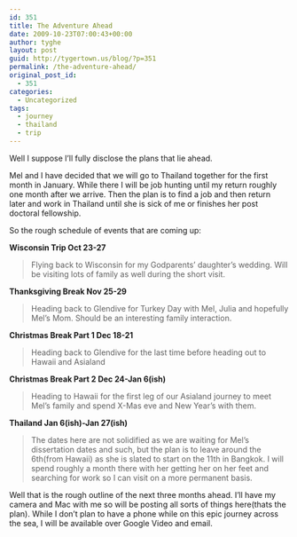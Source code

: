 ```yaml
---
id: 351
title: The Adventure Ahead
date: 2009-10-23T07:00:43+00:00
author: tyghe
layout: post
guid: http://tygertown.us/blog/?p=351
permalink: /the-adventure-ahead/
original_post_id:
  - 351
categories:
  - Uncategorized
tags:
  - journey
  - thailand
  - trip
---
```

Well I suppose I&#8217;ll fully disclose the plans that lie ahead.

Mel and I have decided that we will go to Thailand together for the first month in January. While there I will be job hunting until my return roughly one month after we arrive. Then the plan is to find a job and then return later and work in Thailand until she is sick of me or finishes her post doctoral fellowship.
  
<!--more-->


  
So the rough schedule of events that are coming up:

**Wisconsin Trip Oct 23-27**

> Flying back to Wisconsin for my Godparents&#8217; daughter&#8217;s wedding. Will be visiting lots of family as well during the short visit. 

**Thanksgiving Break Nov 25-29**

> Heading back to Glendive for Turkey Day with Mel, Julia and hopefully Mel&#8217;s Mom. Should be an interesting family interaction. 

**Christmas Break Part 1 Dec 18-21**

> Heading back to Glendive for the last time before heading out to Hawaii and Asialand 

**Christmas Break Part 2 Dec 24-Jan 6(ish)**

> Heading to Hawaii for the first leg of our Asialand journey to meet Mel&#8217;s family and spend X-Mas eve and New Year&#8217;s with them. 

**Thailand Jan 6(ish)-Jan 27(ish)**

> The dates here are not solidified as we are waiting for Mel&#8217;s dissertation dates and such, but the plan is to leave around the 6th(from Hawaii) as she is slated to start on the 11th in Bangkok. I will spend roughly a month there with her getting her on her feet and searching for work so I can visit on a more permanent basis. 

Well that is the rough outline of the next three months ahead. I&#8217;ll have my camera and Mac with me so will be posting all sorts of things here(thats the plan). While I don&#8217;t plan to have a phone while on this epic journey across the sea, I will be available over Google Video and email.
